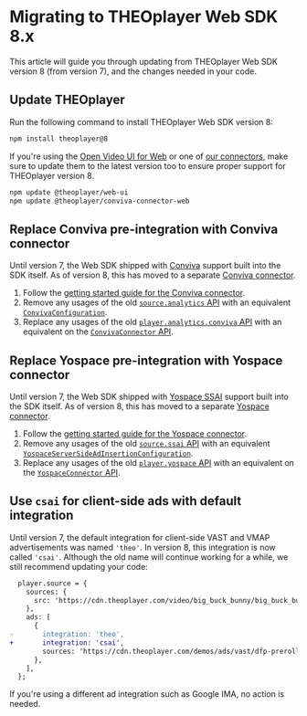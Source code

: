 # Migrating to THEOplayer Web SDK 8.x

This article will guide you through updating from THEOplayer Web SDK version 8 (from version 7),
and the changes needed in your code.

## Update THEOplayer

Run the following command to install THEOplayer Web SDK version 8:

```bash
npm install theoplayer@8
```

If you're using the [Open Video UI for Web](/open-video-ui/web/) or one of [our connectors](/theoplayer/connectors/web/),
make sure to update them to the latest version too to ensure proper support for THEOplayer version 8.

```bash
npm update @theoplayer/web-ui
npm update @theoplayer/conviva-connector-web
```

## Replace Conviva pre-integration with Conviva connector

Until version 7, the Web SDK shipped with [Conviva](https://www.conviva.com/) support built into the SDK itself.
As of version 8, this has moved to a separate [Conviva connector](/theoplayer/connectors/web/conviva/).

1. Follow the [getting started guide for the Conviva connector](../../../external/web-connectors/conviva/README.md).
2. Remove any usages of the old [`source.analytics` API](pathname:///theoplayer/v7/api-reference/web/interfaces/SourceDescription.html#analytics)
   with an equivalent [`ConvivaConfiguration`](https://theoplayer.github.io/web-connectors/api/interfaces/Conviva_Connector.ConvivaConfiguration.html).
3. Replace any usages of the old [`player.analytics.conviva` API](pathname:///theoplayer/v7/api-reference/web/interfaces/Analytics.html#conviva)
   with an equivalent on the [`ConvivaConnector` API](https://theoplayer.github.io/web-connectors/api/classes/Conviva_Connector.ConvivaConnector.html).

## Replace Yospace pre-integration with Yospace connector

Until version 7, the Web SDK shipped with [Yospace SSAI](https://www.yospace.com/ssai) support built into the SDK itself.
As of version 8, this has moved to a separate [Yospace connector](/theoplayer/connectors/web/yospace/).

1. Follow the [getting started guide for the Yospace connector](../../../external/web-connectors/yospace/README.md).
2. Remove any usages of the old [`source.ssai` API](pathname:///theoplayer/v7/api-reference/web/interfaces/YospaceTypedSource.html#ssai)
   with an equivalent [`YospaceServerSideAdInsertionConfiguration`](https://theoplayer.github.io/web-connectors/api/interfaces/Yospace_Connector.YospaceServerSideAdInsertionConfiguration.html).
3. Replace any usages of the old [`player.yospace` API](pathname:///theoplayer/v7/api-reference/web/classes/Player.html#yospace)
   with an equivalent on the [`YospaceConnector` API](https://theoplayer.github.io/web-connectors/api/classes/Yospace_Connector.YospaceConnector.html).

## Use `csai` for client-side ads with default integration

Until version 7, the default integration for client-side VAST and VMAP advertisements was named `'theo'`.
In version 8, this integration is now called `'csai'`. Although the old name will continue working for a while,
we still recommend updating your code:

```diff
  player.source = {
    sources: {
      src: 'https://cdn.theoplayer.com/video/big_buck_bunny/big_buck_bunny_metadata.m3u8',
    },
    ads: [
      {
-       integration: 'theo',
+       integration: 'csai',
        sources: 'https://cdn.theoplayer.com/demos/ads/vast/dfp-preroll-no-skip.xml',
      },
    ],
  };
```

If you're using a different ad integration such as Google IMA, no action is needed.
